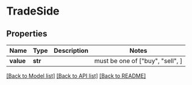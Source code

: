 # TradeSide


## Properties
Name | Type | Description | Notes
------------ | ------------- | ------------- | -------------
**value** | **str** |  |  must be one of ["buy", "sell", ]

[[Back to Model list]](../README.md#documentation-for-models) [[Back to API list]](../README.md#documentation-for-api-endpoints) [[Back to README]](../README.md)


